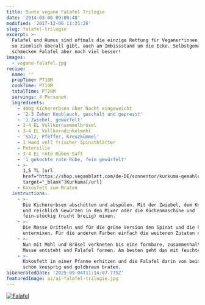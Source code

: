 ```yaml
---
title: Bunte vegane Falafel Trilogie
date: '2014-03-06 09:00:48'
modified: '2017-12-06 11:21:26'
slug: falafel-trilogie
excerpt: >-
  Falafel und Humus sind oftmals die einzige Rettung für Veganer*innen, die es
  so ziemlich überall gibt, auch am Imbissstand um die Ecke. Selbstgemacht
  schmecken Falafel aber noch viel besser!
images:
  - vegane-falafel.jpg
recipe:
  name: ''
  prepTime: PT10M
  cookTime: PT10M
  totalTime: PT20M
  servings: 4 Personen
  ingredients:
    - 400g Kichererbsen über Nacht eingeweicht
    - '2-3 Zehen Knoblauch, geschält und gepresst'
    - '1 Zwiebel, gewürfelt'
    - 3-4 EL Vollkornsemmelbrösel
    - 3-4 EL Vollkorndinkelmehl
    - 'Salz, Pfeffer, Kreuzkümmel'
    - 1 Hand voll frischer Spinatblätter
    - Petersilie
    - 3-4 EL rote Rüben Saft
    - '1 gekochte rote Rübe, fein gewürfelt'
    - >-
      1,5 TL [url
      href="https://shop.veganblatt.com/de-DE/sonnentor/kurkuma-gemahlen"
      target="_blank"]Kurkuma[/url]
    - Kokosfett zum Braten
  instructions:
    - >-
      Die Kichererbsen abschütten und abspülen. Mit der Zwiebel, dem Knoblauch
      und reichlich Gewürzen in den Mixer oder die Küchenmaschine und
      fein-stückig (nicht breiig) mixen.
    - >-
      Die Masse Dritteln und für die grüne Version den Spinat und die Petersilie
      untermixen. Für die anderen Farben einfach die weiteren Zutaten einrühren.
    - >-
      Nun mit Mehl und Brösel verkneten bis eine formbare, zusammenhaltende
      Masse entsteht und Falafel formen. Am besten geht das mit feuchten Händen.
    - >-
      Kokosfett in einer Pfanne erhitzen und die Falafel darin von beiden Seiten
      schön knusprig und goldbraun braten.
aiGeneratedDate: '2025-09-04T11:14:07.775Z'
featuredImage: ai/ai-falafel-trilogie.jpg
---
```


[<!-- Image removed (no copyright): falafel-trilogie.jpg -->](https://www.veganblatt.com/i/falafel-trilogie.jpg) [![Falafel](https://www.veganblatt.com/i/vegane-falafel.jpg)](https://www.veganblatt.com/i/vegane-falafel.jpg)
